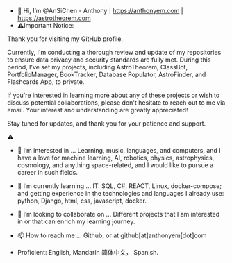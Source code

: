 - 👋 Hi, I’m @AnSiChen - Anthony | https://anthonyem.com | https://astrotheorem.com
- ⚠️Important Notice:

Thank you for visiting my GitHub profile.

Currently, I'm conducting a thorough review and update of my repositories to ensure data privacy and security standards are fully met. During this period, I've set my projects, including AstroTheorem, ClassBot, PortfolioManager, BookTracker, Database Populator, AstroFinder, and Flashcards App, to private.

If you're interested in learning more about any of these projects or wish to discuss potential collaborations, please don't hesitate to reach out to me via email. Your interest and understanding are greatly appreciated!

Stay tuned for updates, and thank you for your patience and support.

 ⚠️
- 👀 I’m interested in ... Learning, music, languages, and computers, and I have a love for machine learning, AI, robotics, physics, astrophysics, cosmology, and anything space-related, and I would like to pursue a career in such fields. 
- 🌱 I’m currently learning ... IT: SQL, C#, REACT, Linux, docker-compose; and getting experience in the technologies and languages I already use: python, Django, html, css, javascript, docker.
- 💞️ I’m looking to collaborate on ... Different projects that I am interested in or that can enrich my learning journey. 
- 📫 How to reach me ... Github, or at github[at]anthonyem[dot]com

- Proficient: English, Mandarin 简体中文， Spanish. 
<!---
AnSiChen/AnSiChen is a ✨ special ✨ repository because its `README.md` (this file) appears on your GitHub profile.
You can click the Preview link to take a look at your changes.
--->
